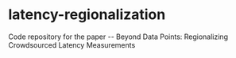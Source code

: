 # latency-regionalization
Code repository for the paper -- Beyond Data Points: Regionalizing Crowdsourced Latency Measurements